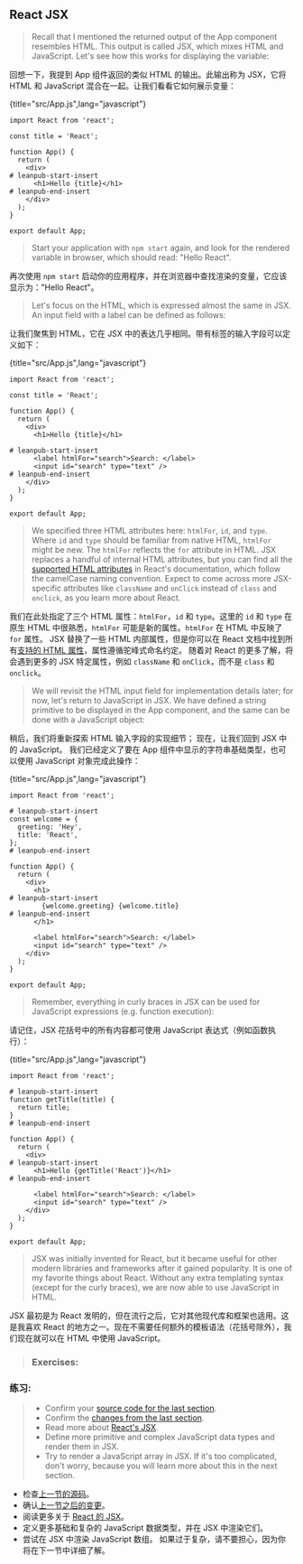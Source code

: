 ## React JSX

> Recall that I mentioned the returned output of the App component resembles HTML. This output is called JSX, which mixes HTML and JavaScript. Let's see how this works for displaying the variable:

回想一下，我提到 App 组件返回的类似 HTML 的输出。此输出称为 JSX，它将 HTML 和 JavaScript 混合在一起。让我们看看它如何展示变量：

{title="src/App.js",lang="javascript"}
~~~~~~~
import React from 'react';

const title = 'React';

function App() {
  return (
    <div>
# leanpub-start-insert
      <h1>Hello {title}</h1>
# leanpub-end-insert
    </div>
  );
}

export default App;
~~~~~~~

> Start your application with `npm start` again, and look for the rendered variable in browser, which should read: "Hello React".

再次使用 `npm start` 启动你的应用程序，并在浏览器中查找渲染的变量，它应该显示为："Hello React"。

> Let's focus on the HTML, which is expressed almost the same in JSX. An input field with a label can be defined as follows:

让我们聚焦到 HTML，它在 JSX 中的表达几乎相同。带有标签的输入字段可以定义如下：

{title="src/App.js",lang="javascript"}
~~~~~~~
import React from 'react';

const title = 'React';

function App() {
  return (
    <div>
      <h1>Hello {title}</h1>

# leanpub-start-insert
      <label htmlFor="search">Search: </label>
      <input id="search" type="text" />
# leanpub-end-insert
    </div>
  );
}

export default App;
~~~~~~~

> We specified three HTML attributes here: `htmlFor`, `id`, and `type`. Where `id` and `type` should be familiar from native HTML, `htmlFor` might be new. The `htmlFor` reflects the `for` attribute in HTML. JSX replaces a handful of internal HTML attributes, but you can find all the [supported HTML attributes](https://reactjs.org/docs/dom-elements.html#all-supported-html-attributes) in React's documentation, which follow the camelCase naming convention. Expect to come across more JSX-specific attributes like `className` and `onClick` instead of `class` and `onclick`, as you learn more about React.

我们在此处指定了三个 HTML 属性：`htmlFor`，`id` 和 `type`。这里的 `id` 和 `type` 在原生 HTML 中很熟悉，`htmlFor` 可能是新的属性。`htmlFor` 在 HTML 中反映了 `for` 属性。 JSX 替换了一些 HTML 内部属性，但是你可以在 React 文档中找到所有[支持的 HTML 属性](https://reactjs.org/docs/dom-elements.html#all-supported-html-attributes)，属性遵循驼峰式命名约定。 随着对 React 的更多了解，将会遇到更多的 JSX 特定属性，例如 `className` 和 `onClick`，而不是 `class` 和 `onclick`。

> We will revisit the HTML input field for implementation details later; for now, let's return to JavaScript in JSX. We have defined a string primitive to be displayed in the App component, and the same can be done with a JavaScript object:

稍后，我们将重新探索 HTML 输入字段的实现细节； 现在，让我们回到 JSX 中的 JavaScript。 我们已经定义了要在 App 组件中显示的字符串基础类型，也可以使用 JavaScript 对象完成此操作：

{title="src/App.js",lang="javascript"}
~~~~~~~
import React from 'react';

# leanpub-start-insert
const welcome = {
  greeting: 'Hey',
  title: 'React',
};
# leanpub-end-insert

function App() {
  return (
    <div>
      <h1>
# leanpub-start-insert
        {welcome.greeting} {welcome.title}
# leanpub-end-insert
      </h1>

      <label htmlFor="search">Search: </label>
      <input id="search" type="text" />
    </div>
  );
}

export default App;
~~~~~~~

> Remember, everything in curly braces in JSX can be used for JavaScript expressions (e.g. function execution):

请记住，JSX 花括号中的所有内容都可使用 JavaScript 表达式（例如函数执行）：

{title="src/App.js",lang="javascript"}
~~~~~~~
import React from 'react';

# leanpub-start-insert
function getTitle(title) {
  return title;
}
# leanpub-end-insert

function App() {
  return (
    <div>
# leanpub-start-insert
      <h1>Hello {getTitle('React')}</h1>
# leanpub-end-insert

      <label htmlFor="search">Search: </label>
      <input id="search" type="text" />
    </div>
  );
}

export default App;
~~~~~~~

> JSX was initially invented for React, but it became useful for other modern libraries and frameworks after it gained popularity. It is one of my favorite things about React. Without any extra templating syntax (except for the curly braces), we are now able to use JavaScript in HTML.

JSX 最初是为 React 发明的，但在流行之后，它对其他现代库和框架也适用。这是我喜欢 React 的地方之一。现在不需要任何额外的模板语法（花括号除外），我们现在就可以在 HTML 中使用 JavaScript。

> ### Exercises:

### 练习:

> * Confirm your [source code for the last section](https://codesandbox.io/s/github/the-road-to-learn-react/hacker-stories/tree/hs/React-JSX).
> * Confirm the [changes from the last section](https://github.com/the-road-to-learn-react/hacker-stories/compare/hs/Meet-the-React-Component...hs/React-JSX?expand=1).
> * Read more about [React's JSX](https://reactjs.org/docs/introducing-jsx.html).
> * Define more primitive and complex JavaScript data types and render them in JSX.
> * Try to render a JavaScript array in JSX. If it's too complicated, don't worry, because you will learn more about this in the next section.

* 检查[上一节的源码](https://codesandbox.io/s/github/the-road-to-learn-react/hacker-stories/tree/hs/React-JSX)。
* 确认[上一节之后的变更](https://github.com/the-road-to-learn-react/hacker-stories/compare/hs/Meet-the-React-Component...hs/React-JSX?expand=1)。
* 阅读更多关于 [React 的 JSX](https://reactjs.org/docs/introducing-jsx.html)。
* 定义更多基础和复杂的 JavaScript 数据类型，并在 JSX 中渲染它们。
* 尝试在 JSX 中渲染 JavaScript 数组。 如果过于复杂，请不要担心，因为你将在下一节中详细了解。
